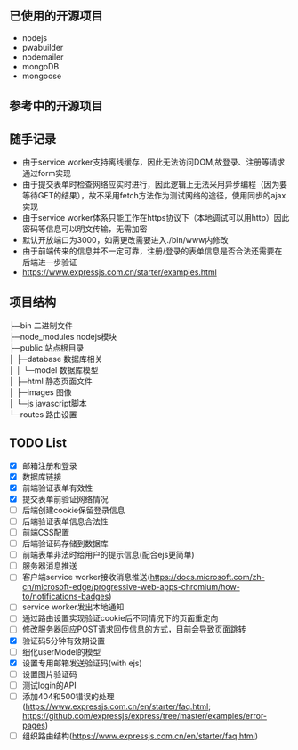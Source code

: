 ## 已使用的开源项目  
- nodejs  
- pwabuilder  
- nodemailer  
- mongoDB  
- mongoose  

## 参考中的开源项目  

## 随手记录  
- 由于service worker支持离线缓存，因此无法访问DOM,故登录、注册等请求通过form实现  
- 由于提交表单时检查网络应实时进行，因此逻辑上无法采用异步编程（因为要等待GET的结果），故不采用fetch方法作为测试网络的途径，使用同步的ajax实现  
- 由于service worker体系只能工作在https协议下（本地调试可以用http）因此密码等信息可以明文传输，无需加密
- 默认开放端口为3000，如需更改需要进入./bin/www内修改  
- 由于前端传来的信息并不一定可靠，注册/登录的表单信息是否合法还需要在后端进一步验证
- https://www.expressjs.com.cn/starter/examples.html

## 项目结构
├─bin   二进制文件  
├─node_modules  nodejs模块  
├─public    站点根目录  
│  ├─database   数据库相关  
│  │  └─model   数据库模型  
│  ├─html   静态页面文件  
│  ├─images     图像  
│  └─js     javascript脚本  
└─routes    路由设置  

## TODO List  
- [x] 邮箱注册和登录  
- [x] 数据库链接  
- [x] 前端验证表单有效性  
- [x] 提交表单前验证网络情况  
- [ ] 后端创建cookie保留登录信息  
- [ ] 后端验证表单信息合法性  
- [ ] 前端CSS配置  
- [ ] 后端验证码存储到数据库  
- [ ] 前端表单非法时给用户的提示信息(配合ejs更简单)  
- [ ] 服务器消息推送  
- [ ] 客户端service worker接收消息推送(https://docs.microsoft.com/zh-cn/microsoft-edge/progressive-web-apps-chromium/how-to/notifications-badges)  
- [ ] service worker发出本地通知  
- [ ] 通过路由设置实现验证cookie后不同情况下的页面重定向  
- [ ] 修改服务器回应POST请求回传信息的方式，目前会导致页面跳转
- [x] 验证码5分钟有效期设置
- [ ] 细化userModel的模型
- [x] 设置专用邮箱发送验证码(with ejs)
- [ ] 设置图片验证码
- [ ] 测试login的API
- [ ] 添加404和500错误的处理(https://www.expressjs.com.cn/en/starter/faq.html; https://github.com/expressjs/express/tree/master/examples/error-pages)
- [ ] 组织路由结构(https://www.expressjs.com.cn/en/starter/faq.html)